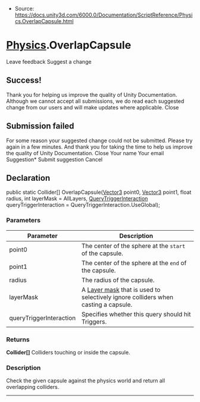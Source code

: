 * Source: https://docs.unity3d.com/6000.0/Documentation/ScriptReference/Physics.OverlapCapsule.html

#  [Physics](https://docs.unity3d.com/6000.0/Documentation/ScriptReference/Physics.html).OverlapCapsule
Leave feedback
Suggest a change
## Success!
Thank you for helping us improve the quality of Unity Documentation. Although we cannot accept all submissions, we do read each suggested change from our users and will make updates where applicable.
Close
## Submission failed
For some reason your suggested change could not be submitted. Please <a>try again</a> in a few minutes. And thank you for taking the time to help us improve the quality of Unity Documentation.
Close
Your name Your email Suggestion* Submit suggestion
Cancel
## Declaration
public static Collider[] OverlapCapsule([Vector3](https://docs.unity3d.com/6000.0/Documentation/ScriptReference/Vector3.html) point0, [Vector3](https://docs.unity3d.com/6000.0/Documentation/ScriptReference/Vector3.html) point1, float radius, int layerMask = AllLayers, [QueryTriggerInteraction](https://docs.unity3d.com/6000.0/Documentation/ScriptReference/QueryTriggerInteraction.html) queryTriggerInteraction = QueryTriggerInteraction.UseGlobal); 
### Parameters
Parameter | Description  
---|---  
point0 | The center of the sphere at the `start` of the capsule.  
point1 | The center of the sphere at the `end` of the capsule.  
radius | The radius of the capsule.  
layerMask | A [Layer mask](https://docs.unity3d.com/6000.0/Documentation/Manual/Layers.html) that is used to selectively ignore colliders when casting a capsule.  
queryTriggerInteraction | Specifies whether this query should hit Triggers.  
### Returns
**Collider[]** Colliders touching or inside the capsule. 
### Description
Check the given capsule against the physics world and return all overlapping colliders.
* * *
